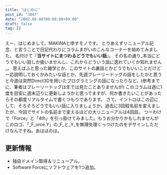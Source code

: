 ```yaml
---
title: "はじめに"
post_id: "3047"
date: "2002-08-08T00:00:00+09:00"
draft: false
tag: []
---
```



えー、はじめまして。MAKINAと申すモノです。 とりあえずリニューアル記念、と言うことで日記代わりにコラムまがいのこんなコーナーを始めてみました。 名付けて『**当サイトにまつわるどうでもいい話**』。 その名の通り_本当にどうでもいい話しか扱いませんし、これからどういう話に逸れていくか知れません_。  思えばふと思った雑学とか、このサイトの裏話とかどうでもいいことだけど一応説明しておくかみたいな話とか、先週プレーリードッグの話をしたかと思うと今週は突然Direct3Dを用いたプログラミングの話になったりなど。(参考までに、筆者はプレーリードッグは生では見たことありませんが) このコラムは週に1度を目安に週末辺りに更新しようかと思ってますが、何か書きたいことがあったらその都度リアルタイムで書くつもりであります。 さて、イントロはこの辺にして、そろそろどうでもいい話に入りましょうか。過去に3回程名前を変えましたが、今回でサイトの名前まで変えるほどの大リニューアルは4回目。 つーわけで「Force」と「4th」を引っ掛けてみました。もうお分かりかもしれませんがこのロゴ、「_F_orce._Y_」の_F_と_Y_を無理矢理くっつけたのをデザインしただけなんですね。あははのは。
## 更新情報


  * 独自ドメイン取得＆リニューアル。
  * Software Forceにソフトウェアを1つ追加。
